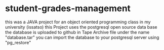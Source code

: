 # student-grades-management
this was a JAVA project for an object oriented programming class in my university (issatso)
this Project uses the postgresql open source data base 
the database is uploaded to github in Tape Archive file under the name "database.tar"
you can import the database to your postgresql server using "pg_restore"
